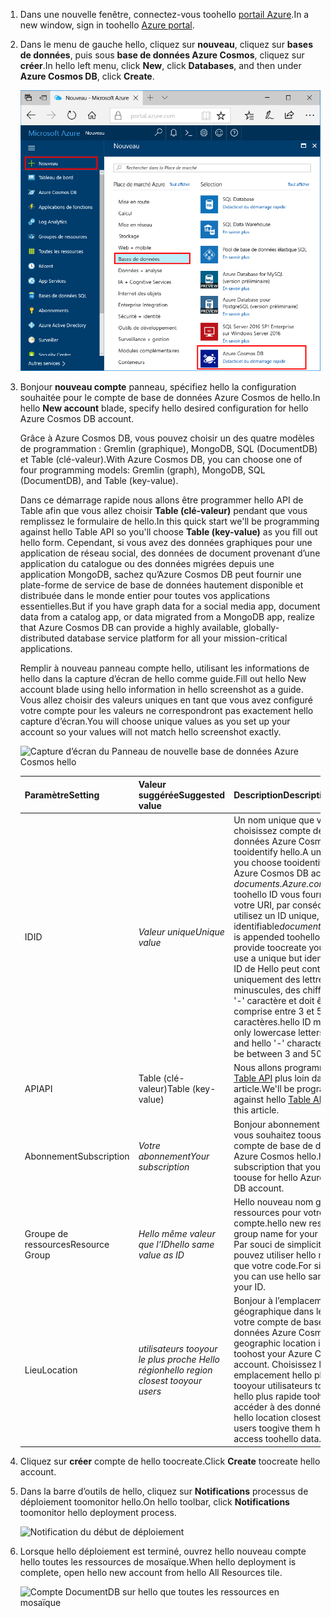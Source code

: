 1. <span data-ttu-id="9d98f-101">Dans une nouvelle fenêtre, connectez-vous toohello [portail Azure](https://portal.azure.com/).</span><span class="sxs-lookup"><span data-stu-id="9d98f-101">In a new window, sign in toohello [Azure portal](https://portal.azure.com/).</span></span>
2. <span data-ttu-id="9d98f-102">Dans le menu de gauche hello, cliquez sur **nouveau**, cliquez sur **bases de données**, puis sous **base de données Azure Cosmos**, cliquez sur **créer**.</span><span class="sxs-lookup"><span data-stu-id="9d98f-102">In hello left menu, click **New**, click **Databases**, and then under **Azure Cosmos DB**, click **Create**.</span></span>
   
   ![Capture d’écran de hello portail Azure, en mettant en surbrillance plus les Services et la base de données Azure Cosmos](./media/cosmos-db-create-dbaccount-table/create-nosql-db-databases-json-tutorial-1.png)

3. <span data-ttu-id="9d98f-104">Bonjour **nouveau compte** panneau, spécifiez hello la configuration souhaitée pour le compte de base de données Azure Cosmos de hello.</span><span class="sxs-lookup"><span data-stu-id="9d98f-104">In hello **New account** blade, specify hello desired configuration for hello Azure Cosmos DB account.</span></span> 

    <span data-ttu-id="9d98f-105">Grâce à Azure Cosmos DB, vous pouvez choisir un des quatre modèles de programmation : Gremlin (graphique), MongoDB, SQL (DocumentDB) et Table (clé-valeur).</span><span class="sxs-lookup"><span data-stu-id="9d98f-105">With Azure Cosmos DB, you can choose one of four programming models: Gremlin (graph), MongoDB, SQL (DocumentDB), and Table (key-value).</span></span> 
    
    <span data-ttu-id="9d98f-106">Dans ce démarrage rapide nous allons être programmer hello API de Table afin que vous allez choisir **Table (clé-valeur)** pendant que vous remplissez le formulaire de hello.</span><span class="sxs-lookup"><span data-stu-id="9d98f-106">In this quick start we'll be programming against hello Table API so you'll choose **Table (key-value)** as you fill out hello form.</span></span> <span data-ttu-id="9d98f-107">Cependant, si vous avez des données graphiques pour une application de réseau social, des données de document provenant d’une application du catalogue ou des données migrées depuis une application MongoDB, sachez qu’Azure Cosmos DB peut fournir une plate-forme de service de base de données hautement disponible et distribuée dans le monde entier pour toutes vos applications essentielles.</span><span class="sxs-lookup"><span data-stu-id="9d98f-107">But if you have graph data for a social media app, document data from a catalog app, or data migrated from a MongoDB app, realize that Azure Cosmos DB can provide a highly available, globally-distributed database service platform for all your mission-critical applications.</span></span>

    <span data-ttu-id="9d98f-108">Remplir à nouveau panneau compte hello, utilisant les informations de hello dans la capture d’écran de hello comme guide.</span><span class="sxs-lookup"><span data-stu-id="9d98f-108">Fill out hello New account blade using hello information in hello screenshot as a guide.</span></span> <span data-ttu-id="9d98f-109">Vous allez choisir des valeurs uniques en tant que vous avez configuré votre compte pour les valeurs ne correspondront pas exactement hello capture d’écran.</span><span class="sxs-lookup"><span data-stu-id="9d98f-109">You will choose unique values as you set up your account so your values will not match hello screenshot exactly.</span></span> 
 
    ![Capture d’écran du Panneau de nouvelle base de données Azure Cosmos hello](./media/cosmos-db-create-dbaccount-table/create-nosql-db-databases-json-tutorial-2.png)

    <span data-ttu-id="9d98f-111">Paramètre</span><span class="sxs-lookup"><span data-stu-id="9d98f-111">Setting</span></span>|<span data-ttu-id="9d98f-112">Valeur suggérée</span><span class="sxs-lookup"><span data-stu-id="9d98f-112">Suggested value</span></span>|<span data-ttu-id="9d98f-113">Description</span><span class="sxs-lookup"><span data-stu-id="9d98f-113">Description</span></span>
    ---|---|---
    <span data-ttu-id="9d98f-114">ID</span><span class="sxs-lookup"><span data-stu-id="9d98f-114">ID</span></span>|<span data-ttu-id="9d98f-115">*Valeur unique*</span><span class="sxs-lookup"><span data-stu-id="9d98f-115">*Unique value*</span></span>|<span data-ttu-id="9d98f-116">Un nom unique que vous choisissez compte de base de données Azure Cosmos tooidentify hello.</span><span class="sxs-lookup"><span data-stu-id="9d98f-116">A unique name you choose tooidentify hello Azure Cosmos DB account.</span></span> <span data-ttu-id="9d98f-117">*documents.Azure.com* est ajouté toohello ID vous fournir toocreate votre URI, par conséquent, utilisez un ID unique, mais identifiable</span><span class="sxs-lookup"><span data-stu-id="9d98f-117">*documents.azure.com* is appended toohello ID you provide toocreate your URI, so use a unique but identifiable ID.</span></span> <span data-ttu-id="9d98f-118">ID de Hello peut contenir uniquement des lettres minuscules, des chiffres et hello '-' caractère et doit être comprise entre 3 et 50 caractères.</span><span class="sxs-lookup"><span data-stu-id="9d98f-118">hello ID may contain only lowercase letters, numbers, and hello '-' character, and must be between 3 and 50 characters.</span></span>
    <span data-ttu-id="9d98f-119">API</span><span class="sxs-lookup"><span data-stu-id="9d98f-119">API</span></span>|<span data-ttu-id="9d98f-120">Table (clé-valeur)</span><span class="sxs-lookup"><span data-stu-id="9d98f-120">Table (key-value)</span></span>|<span data-ttu-id="9d98f-121">Nous allons programmer hello [Table API](../articles/cosmos-db/table-introduction.md) plus loin dans cet article.</span><span class="sxs-lookup"><span data-stu-id="9d98f-121">We'll be programming against hello [Table API](../articles/cosmos-db/table-introduction.md) later in this article.</span></span>|
    <span data-ttu-id="9d98f-122">Abonnement</span><span class="sxs-lookup"><span data-stu-id="9d98f-122">Subscription</span></span>|<span data-ttu-id="9d98f-123">*Votre abonnement*</span><span class="sxs-lookup"><span data-stu-id="9d98f-123">*Your subscription*</span></span>|<span data-ttu-id="9d98f-124">Bonjour abonnement Azure que vous souhaitez toouse pour le compte de base de données Azure Cosmos hello.</span><span class="sxs-lookup"><span data-stu-id="9d98f-124">hello Azure subscription that you want toouse for hello Azure Cosmos DB account.</span></span> 
    <span data-ttu-id="9d98f-125">Groupe de ressources</span><span class="sxs-lookup"><span data-stu-id="9d98f-125">Resource Group</span></span>|<span data-ttu-id="9d98f-126">*Hello même valeur que l’ID*</span><span class="sxs-lookup"><span data-stu-id="9d98f-126">*hello same value as ID*</span></span>|<span data-ttu-id="9d98f-127">Hello nouveau nom groupe de ressources pour votre compte.</span><span class="sxs-lookup"><span data-stu-id="9d98f-127">hello new resource group name for your account.</span></span> <span data-ttu-id="9d98f-128">Par souci de simplicité, vous pouvez utiliser hello même nom que votre code.</span><span class="sxs-lookup"><span data-stu-id="9d98f-128">For simplicity, you can use hello same name as your ID.</span></span> 
    <span data-ttu-id="9d98f-129">Lieu</span><span class="sxs-lookup"><span data-stu-id="9d98f-129">Location</span></span>|<span data-ttu-id="9d98f-130">*utilisateurs tooyour le plus proche Hello région*</span><span class="sxs-lookup"><span data-stu-id="9d98f-130">*hello region closest tooyour users*</span></span>|<span data-ttu-id="9d98f-131">Bonjour à l’emplacement géographique dans le toohost votre compte de base de données Azure Cosmos.</span><span class="sxs-lookup"><span data-stu-id="9d98f-131">hello geographic location in which toohost your Azure Cosmos DB account.</span></span> <span data-ttu-id="9d98f-132">Choisissez les emplacement hello plus proche tooyour utilisateurs toogive les hello plus rapide toohello accéder à des données.</span><span class="sxs-lookup"><span data-stu-id="9d98f-132">Choose hello location closest tooyour users toogive them hello fastest access toohello data.</span></span>   

4. <span data-ttu-id="9d98f-133">Cliquez sur **créer** compte de hello toocreate.</span><span class="sxs-lookup"><span data-stu-id="9d98f-133">Click **Create** toocreate hello account.</span></span>
5. <span data-ttu-id="9d98f-134">Dans la barre d’outils de hello, cliquez sur **Notifications** processus de déploiement toomonitor hello.</span><span class="sxs-lookup"><span data-stu-id="9d98f-134">On hello toolbar, click **Notifications** toomonitor hello deployment process.</span></span>

    ![Notification du début de déploiement](./media/cosmos-db-create-dbaccount-table/notification.png)

6.  <span data-ttu-id="9d98f-136">Lorsque hello déploiement est terminé, ouvrez hello nouveau compte hello toutes les ressources de mosaïque.</span><span class="sxs-lookup"><span data-stu-id="9d98f-136">When hello deployment is complete, open hello new account from hello All Resources tile.</span></span> 

    ![Compte DocumentDB sur hello que toutes les ressources en mosaïque](./media/cosmos-db-create-dbaccount-table/all-resources.png)

